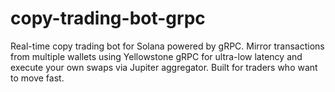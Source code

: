 # copy-trading-bot-grpc
Real-time copy trading bot for Solana powered by gRPC. Mirror transactions from multiple wallets using Yellowstone gRPC for ultra-low latency and execute your own swaps via Jupiter aggregator. Built for traders who want to move fast.
